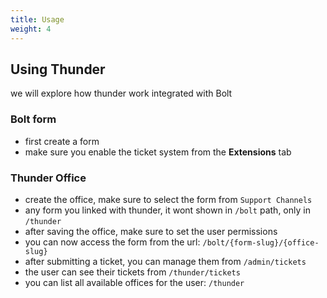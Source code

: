 ```yaml
---
title: Usage
weight: 4
---
```


## Using Thunder

we will explore how thunder work integrated with Bolt

### Bolt form

- first create a form
- make sure you enable the ticket system from the **Extensions** tab

### Thunder Office

- create the office, make sure to select the form from `Support Channels`
- any form you linked with thunder, it wont shown in `/bolt` path, only in `/thunder`
- after saving the office, make sure to set the user permissions
- you can now access the form from the url: `/bolt/{form-slug}/{office-slug}`
- after submitting a ticket, you can manage them from `/admin/tickets`
- the user can see their tickets from `/thunder/tickets`
- you can list all available offices for the user: `/thunder`
